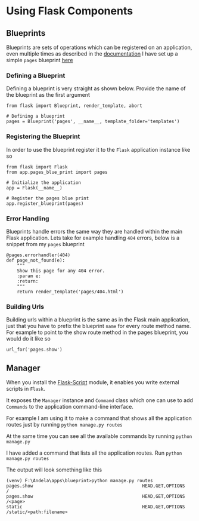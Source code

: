 # Using Flask Components 

## Blueprints
Blueprints are  sets of operations which can be registered on an application, even multiple times as 
described in the [documentation](http://flask.pocoo.org/docs/0.12/blueprints/)
I have set up a simple `pages` blueprint [here](app/blueprints/pages.py)

### Defining a Blueprint
Defining a blueprint is very straight as shown below.
Provide the name of the blueprint as the first argument

```angular2html
from flask import Blueprint, render_template, abort

# Defining a blueprint
pages = Blueprint('pages', __name__, template_folder='templates')
```

### Registering the Blueprint
In order to use the blueprint register it to the `Flask` application instance like so
```angular2html
from flask import Flask
from app.pages_blue_print import pages

# Initialize the application
app = Flask(__name__)

# Register the pages blue print
app.register_blueprint(pages)
```
### Error Handling
Blueprints handle errors the same way they are handled within
the main Flask application.
Lets take for example handling `404` errors, below is a snippet
from my `pages` blueprint

```angular2html
@pages.errorhandler(404)
def page_not_found(e):
    """
    Show this page for any 404 error.
    :param e:
    :return:
    """
    return render_template('pages/404.html')
```
### Building Urls
Building urls within a blueprint is the same as in the
Flask main application, just that you have to prefix
the blueprint `name` for every route method name. 
For example to point to the show route method in the pages
blueprint, you would do it like so
```angular2html
url_for('pages.show')
```

## Manager
When you install the [Flask-Script](http://flask-script.readthedocs.io/en/latest/) module,
it enables you write external scripts in `Flask`.

It exposes the `Manager` instance and `Command` class which one can use to add `Commands`
to the application command-line interface.

For example I am using it to make a command that shows
all the application routes just by running `python manage.py routes`

At the same time you can see all the available commands
by running `python manage.py`

I have added a command that lists all the application
routes. Run `python manage.py routes`

The output will look something like this
```angular2html
(venv) F:\Andela\apps\blueprint>python manage.py routes
pages.show                                         HEAD,GET,OPTIONS     /
pages.show                                         HEAD,GET,OPTIONS     /<page>
static                                             HEAD,GET,OPTIONS     /static/<path:filename>
```